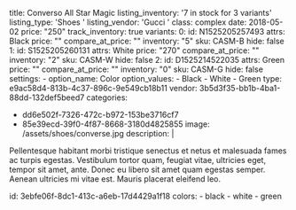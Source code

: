 title: Converso All Star Magic
listing_inventory: '<span class="inventory-quantity">7</span> in stock for 3 variants'
listing_type: 'Shoes <a href="/cp/collections/entries/store_types/shoes" class="statamify-link"><span class="icon icon-forward"></span></a>'
listing_vendor: 'Gucci <a href="/cp/collections/entries/store_vendors/gucci" class="statamify-link"><span class="icon icon-forward"></span></a>'
class: complex
date: 2018-05-02
price: "250"
track_inventory: true
variants:
  0:
    id: N1525205257493
    attrs: Black
    price: ""
    compare_at_price: ""
    inventory: "5"
    sku: CASM-B
    hide: false
  1:
    id: S1525205260131
    attrs: White
    price: "270"
    compare_at_price: ""
    inventory: "2"
    sku: CASM-W
    hide: false
  2:
    id: D1525214522035
    attrs: Green
    price: ""
    compare_at_price: ""
    inventory: "0"
    sku: CASM-G
    hide: false
  settings:
    - 
      option_name: Color
      option_values:
        - Black
        - White
        - Green
type: e9ac58d4-813b-4c37-896c-9e549cb18b11
vendor: 3b5d3f35-bb1b-4ba1-88dd-132def5beed7
categories:
  - dd6e502f-7326-472c-b972-153be3716cf7
  - 85e39ecd-39f0-4f87-8668-3180d4825855
image: /assets/shoes/converse.jpg
description: |
  <p>Pellentesque habitant morbi tristique senectus et netus et malesuada fames ac turpis egestas. Vestibulum tortor quam, feugiat vitae, ultricies eget, tempor sit amet, ante. Donec eu libero sit amet quam egestas semper. Aenean ultricies mi vitae est. Mauris placerat eleifend leo.
  </p>
id: 3ebfe06f-8dc1-413c-a6eb-17d4429a1f18
colors:
  - black
  - white
  - green
